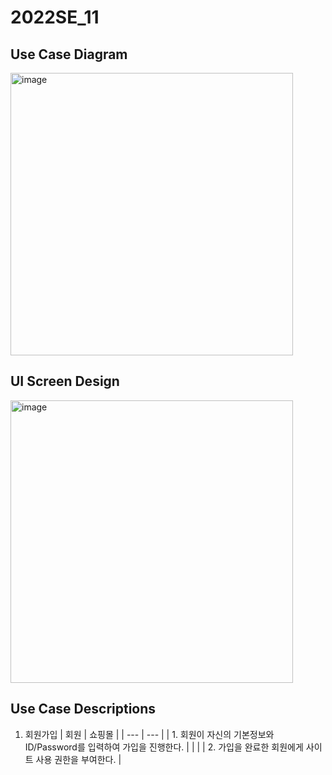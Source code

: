 # 2022SE_11

## Use Case Diagram

<img width="452" alt="image" src="https://user-images.githubusercontent.com/62105312/166070787-8690b977-3fdf-4eb1-867a-3014bfb2b6a9.png">

## UI Screen Design

<img width="452" alt="image" src="https://user-images.githubusercontent.com/62105312/166070232-20476181-36dc-4e5d-a883-4bfc760e23e8.jpg">

## Use Case Descriptions

1. 회원가입
   | 회원 | 쇼핑몰 |
   | --- | --- |
   | 1. 회원이 자신의 기본정보와 ID/Password를 입력하여 가입을 진행한다. | |
   | | 2. 가입을 완료한 회원에게 사이트 사용 권한을 부여한다. |

